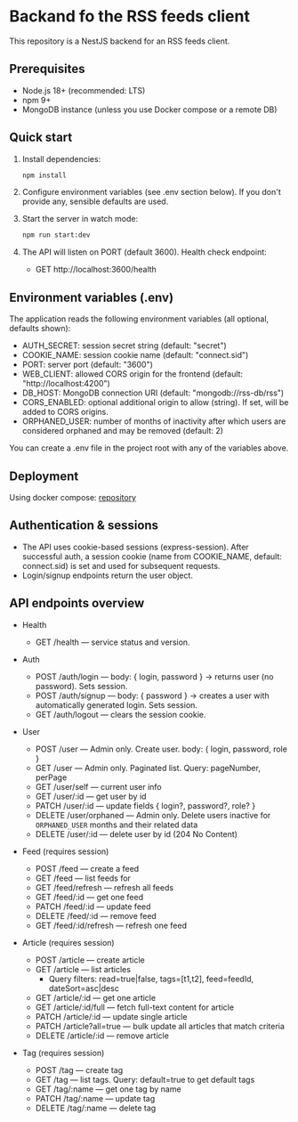 # Backand fo the RSS feeds client

This repository is a NestJS backend for an RSS feeds client. 

## Prerequisites
- Node.js 18+ (recommended: LTS)
- npm 9+
- MongoDB instance (unless you use Docker compose or a remote DB)

## Quick start

1. Install dependencies:
   
   ```bash
   npm install
   ```

2. Configure environment variables (see .env section below). If you don't provide any, sensible defaults are used.

3. Start the server in watch mode:
   
   ```bash
   npm run start:dev
   ```

4. The API will listen on PORT (default 3600). Health check endpoint:
   
   - GET http://localhost:3600/health

## Environment variables (.env)
The application reads the following environment variables (all optional, defaults shown):

- AUTH_SECRET: session secret string (default: "secret")
- COOKIE_NAME: session cookie name (default: "connect.sid")
- PORT: server port (default: "3600")
- WEB_CLIENT: allowed CORS origin for the frontend (default: "http://localhost:4200")
- DB_HOST: MongoDB connection URI (default: "mongodb://rss-db/rss")
- CORS_ENABLED: optional additional origin to allow (string). If set, will be added to CORS origins.
- ORPHANED_USER: number of months of inactivity after which users are considered orphaned and may be removed (default: 2)

You can create a .env file in the project root with any of the variables above.

## Deployment

Using docker compose: [repository](https://github.com/emp74ark/rss-deploy)

## Authentication & sessions
- The API uses cookie-based sessions (express-session). After successful auth, a session cookie (name from COOKIE_NAME, default: connect.sid) is set and used for subsequent requests.
- Login/signup endpoints return the user object.

## API endpoints overview
- Health
  - GET /health — service status and version.

- Auth
  - POST /auth/login — body: { login, password } → returns user (no password). Sets session.
  - POST /auth/signup — body: { password } → creates a user with automatically generated login. Sets session.
  - GET /auth/logout — clears the session cookie.

- User
  - POST /user — Admin only. Create user. body: { login, password, role }
  - GET /user — Admin only. Paginated list. Query: pageNumber, perPage
  - GET /user/self — current user info
  - GET /user/:id — get user by id
  - PATCH /user/:id — update fields { login?, password?, role? }
  - DELETE /user/orphaned — Admin only. Delete users inactive for `ORPHANED_USER` months and their related data
  - DELETE /user/:id — delete user by id (204 No Content)

- Feed (requires session)
  - POST /feed — create a feed
  - GET /feed — list feeds for
  - GET /feed/refresh — refresh all feeds
  - GET /feed/:id — get one feed
  - PATCH /feed/:id — update feed
  - DELETE /feed/:id — remove feed
  - GET /feed/:id/refresh — refresh one feed

- Article (requires session)
  - POST /article — create article
  - GET /article — list articles
    - Query filters: read=true|false, tags=[t1,t2], feed=feedId, dateSort=asc|desc
  - GET /article/:id — get one article
  - GET /article/:id/full — fetch full-text content for article
  - PATCH /article/:id — update single article
  - PATCH /article?all=true — bulk update all articles that match criteria
  - DELETE /article/:id — remove article

- Tag (requires session)
  - POST /tag — create tag
  - GET /tag — list tags. Query: default=true to get default tags
  - GET /tag/:name — get one tag by name
  - PATCH /tag/:name — update tag
  - DELETE /tag/:name — delete tag
